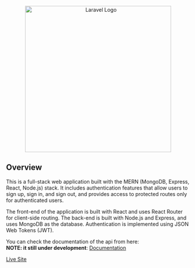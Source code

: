 <p align="center"><a href="https://blog.apitier.com/what-is-mern-stack-real-life-examples/" target="_blank"><img src="https://i0.wp.com/blog.apitier.com/wp-content/uploads/2023/02/MERN_Stack.jpg?w=560&ssl=1" width="400" alt="Laravel Logo"></a></p>

## Overview

This is a full-stack web application built with the MERN (MongoDB, Express, React, Node.js) stack.
It includes authentication features that allow users to sign up, sign in, and sign out, and provides access to protected routes only for authenticated users.

The front-end of the application is built with React and uses React Router for client-side routing.
The back-end is built with Node.js and Express, and uses MongoDB as the database.
Authentication is implemented using JSON Web Tokens (JWT).

You can check the documentation of the api from here:<br>
**NOTE: it still under development**:
[Documentation](https://documenter.getpostman.com/view/31966634/2sA3XY7dsm)

[Live Site](https://mern-auth-5c55.onrender.com/)

